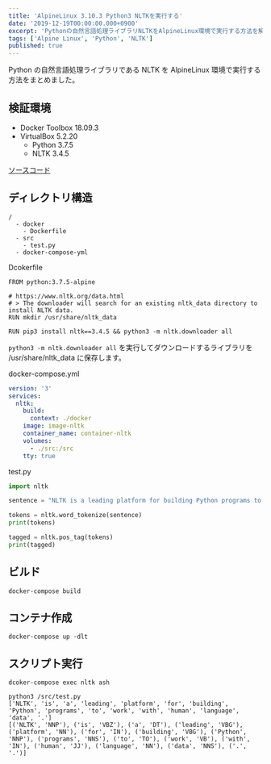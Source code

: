 ```yaml
---
title: 'AlpineLinux 3.10.3 Python3 NLTKを実行する'
date: '2019-12-19T00:00:00.000+0900'
excerpt: 'Pythonの自然言語処理ライブラリNLTKをAlpineLinux環境で実行する方法を解説しました。Dockerを用いた環境構築手順も記載しました。'
tags: ['Alpine Linux', 'Python', 'NLTK']
published: true
---
```


Python の自然言語処理ライブラリである NLTK を AlpineLinux 環境で実行する方法をまとめました。

## 検証環境

- Docker Toolbox 18.09.3
- VirtualBox 5.2.20
  - Python 3.7.5
  - NLTK 3.4.5

[ソースコード](https://github.com/krabben16/sandbox-nltk)

## ディレクトリ構造

```
/
  - docker
    - Dockerfile
  - src
    - test.py
  - docker-compose-yml
```

Dcokerfile

```docker
FROM python:3.7.5-alpine

# https://www.nltk.org/data.html
# > The downloader will search for an existing nltk_data directory to install NLTK data.
RUN mkdir /usr/share/nltk_data

RUN pip3 install nltk==3.4.5 && python3 -m nltk.downloader all
```

`python3 -m nltk.downloader all` を実行してダウンロードするライブラリを /usr/share/nltk_data に保存します。

docker-compose.yml

```yaml
version: '3'
services:
  nltk:
    build:
      context: ./docker
    image: image-nltk
    container_name: container-nltk
    volumes:
      - ./src:/src
    tty: true
```

test.py

```python
import nltk

sentence = "NLTK is a leading platform for building Python programs to work with human language data."

tokens = nltk.word_tokenize(sentence)
print(tokens)

tagged = nltk.pos_tag(tokens)
print(tagged)
```

## ビルド

```shell
docker-compose build
```

## コンテナ作成

```shell
docker-compose up -dlt
```

## スクリプト実行

```shell
dcoker-compose exec nltk ash
```

```shell
python3 /src/test.py
['NLTK', 'is', 'a', 'leading', 'platform', 'for', 'building', 'Python', 'programs', 'to', 'work', 'with', 'human', 'language', 'data', '.']
[('NLTK', 'NNP'), ('is', 'VBZ'), ('a', 'DT'), ('leading', 'VBG'), ('platform', 'NN'), ('for', 'IN'), ('building', 'VBG'), ('Python', 'NNP'), ('programs', 'NNS'), ('to', 'TO'), ('work', 'VB'), ('with', 'IN'), ('human', 'JJ'), ('language', 'NN'), ('data', 'NNS'), ('.', '.')]
```
